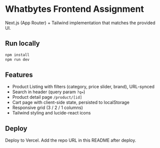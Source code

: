 # Whatbytes Frontend Assignment

Next.js (App Router) + Tailwind implementation that matches the provided UI.

## Run locally

```bash
npm install
npm run dev
```

## Features
- Product Listing with filters (category, price slider, brand), URL-synced
- Search in header (query param `?q=`)
- Product detail page `/product/[id]`
- Cart page with client-side state, persisted to localStorage
- Responsive grid (3 / 2 / 1 columns)
- Tailwind styling and lucide-react icons

## Deploy
Deploy to Vercel. Add the repo URL in this README after deploy.
